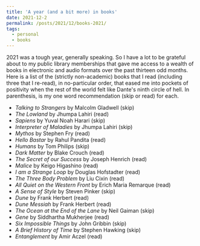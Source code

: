 ```yaml
---
title: 'A year (and a bit more) in books'
date: 2021-12-2
permalink: /posts/2021/12/books-2021/
tags:
  - personal
  - books
---
```


2021 was a tough year, generally speaking. So I have a lot to be grateful about to my public library memberships that gave me access to a wealth of books in electronic and audio formats over the past thirteen odd months. Here is a list of the (strictly non-academic) books that I read (including three that I re-read), in no-particular order, that eased me into pockets of positivity when the rest of the world felt like Dante's ninth circle of hell. In parenthesis, is my one word recommendation (skip or read) for each.

- *Talking to Strangers* by Malcolm Gladwell (skip)
- *The Lowland* by Jhumpa Lahiri (read)
- *Sapiens* by Yuval Noah Harari (skip)
- *Interpreter of Maladies* by Jhumpa Lahiri (skip)
- *Mythos* by Stephen Fry (read)
- *Hello Bastar* by Rahul Pandita (read)
- *Humans* by Tom Philips (skip)
- *Dark Matter* by Blake Crouch (read)
- *The Secret of our Success* by Joseph Henrich (read)
- *Malice* by Keigo Higashino (read)
- *I am a Strange Loop* by Douglas Hofstadter (read)
- *The Three Body Problem* by Liu Cixin (read)
- *All Quiet on the Western Front* by Erich Maria Remarque (read)
- *A Sense of Style* by Steven Pinker (skip)
- *Dune* by Frank Herbert (read)
- *Dune Messiah* by Frank Herbert (read)
- *The Ocean at the End of the Lane* by Neil Gaiman (skip)
- *Gene* by Siddhartha Mukherjee (read)
- *Six Impossible Things* by John Gribbin (skip)
- *A Brief History of Time* by Stephen Hawking (skip)
- *Entanglement* by Amir Aczel (read)

